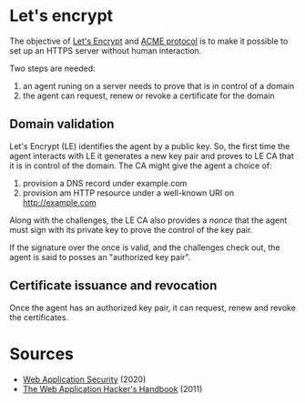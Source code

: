 # Let's encrypt

The objective of [Let's Encrypt](https://letsencrypt.org) and [ACME protocol](https://ietf-wg-acme.github.io/acme/) is to make it possible to set up an HTTPS server without human interaction.

Two steps are needed:

1. an agent runing on a server needs to prove that is in control of a domain
2. the agent can request, renew or revoke a certificate for the domain

## Domain validation

Let's Encrypt (LE) identifies the agent by a public key. So, the first time the agent interacts with LE it generates a new key pair and proves to LE CA that it is in control of the domain. The CA might give the agent a choice of:

1. provision a DNS record under example.com
2. provision am HTTP resource under a well-known URI on http://example.com

Along with the challenges, the LE CA also provides a *nonce* that the agent must sign with its private key to prove the control of the key pair.

If the signature over the once is valid, and the challenges check out, the agent is said to posses an "authorized key pair".

## Certificate issuance and revocation

Once the agent has an authorized key pair, it can request, renew and revoke the certificates.

# Sources

* [Web Application Security](https://learning.oreilly.com/library/view/web-application-security/9781492053101/) (2020)
* [The Web Application Hacker's Handbook](https://learning.oreilly.com/library/view/the-web-application/9781118026472/) (2011)

